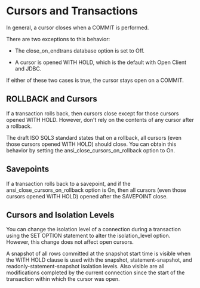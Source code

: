 <!-- loio3bdebf766c5f1014af4fe71c8bc5e43b -->

# Cursors and Transactions

In general, a cursor closes when a COMMIT is performed.

There are two exceptions to this behavior:

-   The close\_on\_endtrans database option is set to Off.

-   A cursor is opened WITH HOLD, which is the default with Open Client and JDBC.


If either of these two cases is true, the cursor stays open on a COMMIT.



## ROLLBACK and Cursors

If a transaction rolls back, then cursors close except for those cursors opened WITH HOLD. However, don't rely on the contents of any cursor after a rollback.

The draft ISO SQL3 standard states that on a rollback, all cursors \(even those cursors opened WITH HOLD\) should close. You can obtain this behavior by setting the ansi\_close\_cursors\_on\_rollback option to On.



## Savepoints

If a transaction rolls back to a savepoint, and if the ansi\_close\_cursors\_on\_rollback option is On, then all cursors \(even those cursors opened WITH HOLD\) opened after the SAVEPOINT close.



## Cursors and Isolation Levels

You can change the isolation level of a connection during a transaction using the SET OPTION statement to alter the isolation\_level option. However, this change does not affect open cursors.

A snapshot of all rows committed at the snapshot start time is visible when the WITH HOLD clause is used with the snapshot, statement-snapshot, and readonly-statement-snapshot isolation levels. Also visible are all modifications completed by the current connection since the start of the transaction within which the cursor was open.

